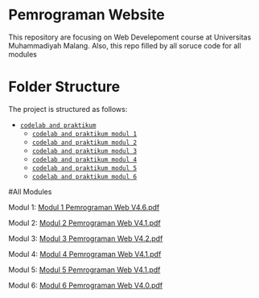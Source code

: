 # Pemrograman Website
This repository are focusing on Web Develepoment course at Universitas Muhammadiyah Malang. Also, this repo filled by all soruce code for all modules


# Folder Structure
The project is structured as follows:

- [`codelab and praktikum`](https://github.com/GeraldiNathan/pemrograman-website)
  - [`codelab and praktikum modul 1`](https://github.com/GeraldiNathan/pemrograman-website/tree/main/Modul1)
  - [`codelab and praktikum modul 2`](https://github.com/GeraldiNathan/pemrograman-website/tree/main/Modul2)
  - [`codelab and praktikum modul 3`](https://github.com/GeraldiNathan/pemrograman-website/tree/main/Modul3)
  - [`codelab and praktikum modul 4`](https://github.com/GeraldiNathan/pemrograman-website/tree/main/Modul4)
  - [`codelab and praktikum modul 5`](https://github.com/GeraldiNathan/pemrograman-website/tree/main/Modul5)
  - [`codelab and praktikum modul 6`](https://github.com/GeraldiNathan/pemrograman-website/tree/main/Modul6)
 

#All Modules

Modul 1: [Modul 1 Pemrograman Web V4.6.pdf](https://github.com/GeraldiNathan/pemrograman-website/files/13259565/Modul.1.Pemrograman.Web.V4.6.pdf)

Modul 2: [Modul 2 Pemrograman Web V4.1.pdf](https://github.com/GeraldiNathan/pemrograman-website/files/13259569/Modul.2.Pemrograman.Web.V4.1.pdf)

Modul 3: [Modul 3 Pemrograman Web V4.2.pdf](https://github.com/GeraldiNathan/pemrograman-website/files/13259570/Modul.3.Pemrograman.Web.V4.2.pdf)

Modul 4: [Modul 4 Pemrograman Web V4.1.pdf](https://github.com/GeraldiNathan/pemrograman-website/files/13259572/Modul.4.Pemrograman.Web.V4.1.pdf)

Modul 5: [Modul 5 Pemrograman Web V4.1.pdf](https://github.com/GeraldiNathan/pemrograman-website/files/13259574/Modul.5.Pemrograman.Web.V4.1.pdf)

Modul 6: [Modul 6 Pemrograman Web V4.0.pdf](https://github.com/GeraldiNathan/pemrograman-website/files/13259575/Modul.6.Pemrograman.Web.V4.0.pdf)
